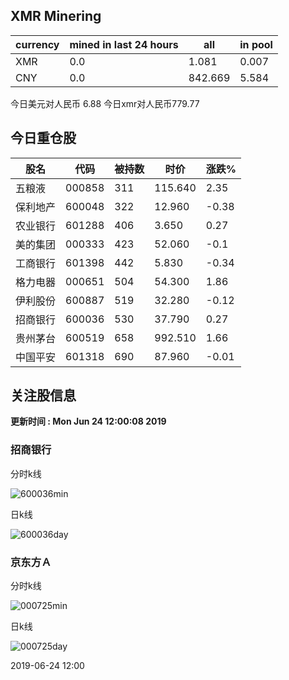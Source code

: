 ## XMR Minering

|currency|mined in last 24 hours|all|in pool|
|---|---|---|---|
|XMR|0.0|1.081|0.007|
|CNY|0.0|842.669|5.584|

今日美元对人民币 6.88	今日xmr对人民币779.77


## 今日重仓股 

|股名|代码|被持数|时价|涨跌%|
|---|---|---|---|---|
|五粮液|000858|311|115.640|2.35|
|保利地产|600048|322|12.960|-0.38|
|农业银行|601288|406|3.650|0.27|
|美的集团|000333|423|52.060|-0.1|
|工商银行|601398|442|5.830|-0.34|
|格力电器|000651|504|54.300|1.86|
|伊利股份|600887|519|32.280|-0.12|
|招商银行|600036|530|37.790|0.27|
|贵州茅台|600519|658|992.510|1.66|
|中国平安|601318|690|87.960|-0.01|

## 关注股信息
**更新时间 : Mon Jun 24 12:00:08 2019**
### 招商银行 
分时k线

![600036min](http://image.sinajs.cn/newchart/min/n/sh600036.gif)

日k线

![600036day](http://image.sinajs.cn/newchart/daily/n/sh600036.gif)

### 京东方Ａ 
分时k线

![000725min](http://image.sinajs.cn/newchart/min/n/sz000725.gif)

日k线

![000725day](http://image.sinajs.cn/newchart/daily/n/sz000725.gif)

2019-06-24 12:00